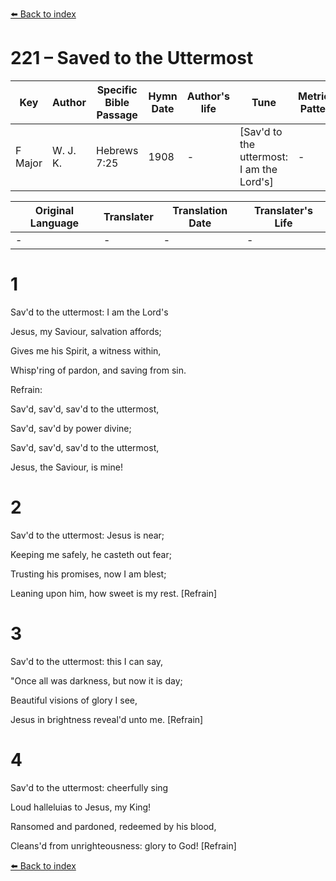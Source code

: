 [⬅️ Back to index](../README.md)

# 221 – Saved to the Uttermost

Key | Author   | Specific Bible Passage     |Hymn Date |Author's life |Tune |Metrical Pattern   |Composer/Source
-- | --------- | ---------------------------|----------|--------------|-----|-------------------|-------------  
F Major |W. J. K. |Hebrews 7:25 |1908 |- |[Sav'd to the uttermost:  I am the Lord's] |- |W. J. Kirkpatrick

Original Language | Translater | Translation Date   | Translater's Life  
----------------- | --------- | --------------------|-------------     
\- |- |- |-




# 1

Sav'd to the uttermost:  I am the Lord's

Jesus, my Saviour, salvation affords;

Gives me his Spirit, a witness within,

Whisp'ring of pardon, and saving from sin.



Refrain:

Sav'd, sav'd, sav'd to the uttermost,

Sav'd, sav'd by power divine;

Sav'd, sav'd, sav'd to the uttermost,

Jesus, the Saviour, is mine!



# 2

Sav'd to the uttermost:  Jesus is near;

Keeping me safely, he casteth out fear;

Trusting his promises, now I am blest;

Leaning upon him, how sweet is my rest.  [Refrain]



# 3

Sav'd to the uttermost:  this I can say,

"Once all was darkness, but now it is day;

Beautiful visions of glory I see,

Jesus in brightness reveal'd unto me.  [Refrain]



# 4

Sav'd to the uttermost:  cheerfully sing

Loud halleluias to Jesus, my King!

Ransomed and pardoned, redeemed by his blood,

Cleans'd from unrighteousness:  glory to God!  [Refrain]



[⬅️ Back to index](../README.md)
